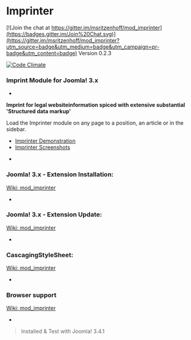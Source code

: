 # Imprinter

[![Join the chat at https://gitter.im/msritzenhoff/mod_imprinter](https://badges.gitter.im/Join%20Chat.svg)](https://gitter.im/msritzenhoff/mod_imprinter?utm_source=badge&utm_medium=badge&utm_campaign=pr-badge&utm_content=badge)
Version 0.2.3

[![Code Climate](https://codeclimate.com/github/msritzenhoff/mod_imprinter/badges/gpa.svg)](https://codeclimate.com/github/msritzenhoff/mod_imprinter)

### Imprint Module for Joomla! 3.x

-
**Imprint for legal websiteinformation spiced with extensive substantial 'Structured data markup'**

Load the Imprinter module on any page to a position, an article or in the sidebar.

* [Imprinter Demonstration](http://iwm.agency/projekte/jmodule-imprinter)
* [Imprinter Screenshots](http://iwm.agency/projekte/jmodule-imprinter)

-
### Joomla! 3.x - Extension Installation:
[Wiki: mod_imprinter](https://github.com/msritzenhoff/mod_imprinter/wiki/Installation)

-
### Joomla! 3.x - Extension Update:
[Wiki: mod_imprinter](https://github.com/msritzenhoff/mod_imprinter/wiki/Update)

-
### CascagingStyleSheet:
[Wiki: mod_imprinter](https://github.com/msritzenhoff/mod_imprinter/wiki/CSS)

-
### Browser support
[Wiki: mod_imprinter](https://github.com/msritzenhoff/mod_imprinter/wiki/Browser-support)

-
> Installed & Test with Joomla! 3.4.1
